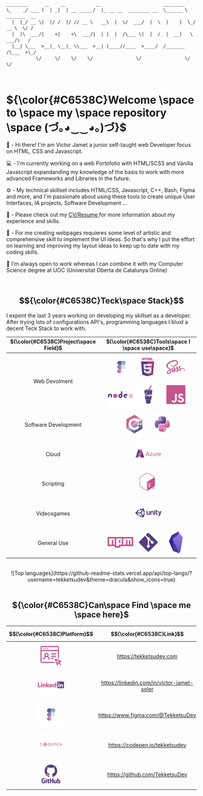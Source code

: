 ```
________      __    __           __                       ________               
\_    _/ ___ |  | _|  | __ _____/  |_ __ __  ________ __  \______ \   _______  __
  |  |_/ __ \|  |/ /  |/ // __ \   __\  |  \/  ___/  |  \  |    |  \_/ __ \  \/ /
  |  |\  ___/|    <|    <\  ___/|  | |  |  /\___ \|  |  /  |  __|   \  ___/\   / 
  |__| \___  >__|_ \__|_ \\___  >__| |____//____  >____/  /_______  /\___  >\_/  
           \/     \/    \/    \/                \/                \/     \/      
```
<br>

# ${\color{#C6538C}Welcome \space to \space my \space repository \space (づ｡◕‿‿◕｡)づ}$

👾 - Hi there! I'm am Victor Jamet a junior self-taught web Developer focus on HTML, CSS and Javascript.

💻 - I'm currently working on a web Portofolio with HTML/SCSS and Vanilla Javascript expandanding my knowledge of the basis to work with more advanced Frameworks and Libraries in the future.

⚙️ - My technical skillset includes HTML/CSS, Javascript, C++, Bash, Figma and more, and I'm passionate about using these tools to create unique User Interfaces, IA projects, Software Development ...

📄 - Please check out my <a href="https://drive.google.com/file/d/1Gh4q_RSMQUjufm2Qrm-QesiBepiZ79rO/view?usp=share_link"> CV/Resume </a> for more information about my experience and skills.  

🎨 - For me creating webpages requieres some level of artistic and comprehensive skill to implement the UI ideas. So that's why I put the effort on learning and improving my layout ideas to keep up to date with my coding skills. 

💼 I'm always open to work whereas I can combine it with my  Computer Science degree at UOC (Universitat Oberta de Catalunya Online)

<br>

## $${\color{#C6538C}Teck\space Stack}$$
I expent the last 3 years working on developing my skillset as a developer. After trying lots of configurations API's, programming languages I bluid a decent Teck Stack to work with.

| ${\color{#C6538C}Project\space Field}$ | ${\color{#C6538C}Tools\space I \space use\space}$ |
|:---------------:|:-------------:|
| Web Devolment   | <img src="./img/icon-figma.png" alt="figma"><img src="./img/icon-html5.png" alt="html5"/>  <img src="./img/icon-sass.png" alt="sass"/>  <img alt="nodejs" src="./img/icon-nodejs.png"/>  <img src="./img/icon-gulp.png" alt="gulp"/>  <img src="./img/icon-javascript.png" alt="javascript"/>|
| Software Development |<img alt="cplusplus" src="./img/icon-cplusplus.png">  <img alt="python" src="./img/icon-python.png"> |
| Cloud | <img src="./img/icon-azure.png"> |
| Scripting | <img src="./img/icon-bash.png"> |
|Videosgames|<img src="./img/icon-unity.png"/>|
|General Use| <img alt="npm" src="./img/icon-npm.png">  <img alt="git" src="./img/icon-git.png">  <img alt="obsidian" src="./img/icon-obsidian.png">|

<br>

<div align='center'>
![Top languages](https://github-readme-stats.vercel.app/api/top-langs/?username=tekketsudev&theme=dracula&show_icons=true)

<div>
<br>

## ${\color{#C6538C}Can\space Find \space me \space here}$

| $${\color{#C6538C}Platform}$$ | $${\color{#C6538C}Link}$$|
| :-----------: | :-----------: |
| <img src="./img/icon-portofolio.png"> | https://tekketsudev.com |
| <img src="./img/icon-linkedin.png"> | https://linkedin.com/in/víctor-jamet-soler |
| <img src="./img/icon-figma.png"> | https://www.figma.com/@TekketsuDev |
| <img src="./img/icon-codepen.png"> | https://codepen.io/tekketsudev |
| <img src="./img/icon-github.png"> | https://github.com/TekketsuDev |
